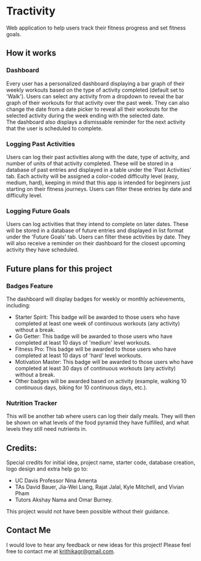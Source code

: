 # Tractivity
Web application to help users track their fitness progress and set fitness goals. 


## How it works

### Dashboard
Every user has a personalized dashboard displaying a bar graph of their weekly workouts based on the type of activity completed (default set to 'Walk'). Users can select any activity from a dropdown to reveal the bar graph of their workouts for that activity over the past week. They can also change the date from a date picker to reveal all their workouts for the selected activity during the week ending with the selected date.  
The dashboard also displays a dismissable reminder for the next activity that the user is scheduled to complete. 

### Logging Past Activities
Users can log their past activities along with the date, type of activity, and number of units of that activity completed. These will be stored in a database of past entries and displayed in a table under the 'Past Activities' tab. Each activity will be assigned a color-coded difficulty level (easy, medium, hard), keeping in mind that this app is intended for beginners just starting on their fitness journeys. Users can filter these entries by date and difficulty level. 

### Logging Future Goals
Users can log activities that they intend to complete on later dates. These will be stored in a database of future entries and displayed in list format under the 'Future Goals' tab. Users can filter these activities by date. They will also receive a reminder on their dashboard for the closest upcoming activity they have scheduled.


## Future plans for this project

### Badges Feature
The dashboard will display badges for weekly or monthly achievements, including:
- Starter Spirit: This badge will be awarded to those users who have completed at least one week of continuous workouts (any activity) without a break.
- Go Getter: This badge will be awarded to those users who have completed at least 10 days of 'medium' level workouts.
- Fitness Pro: This badge will be awarded to those users who have completed at least 10 days of 'hard' level workouts.
- Motivation Master: This badge will be awarded to those users who have completed at least 30 days of continuous workouts (any activity) without a break.
- Other badges will be awarded based on activity (example, walking 10 continuous days, biking for 10 continuous days, etc.).

### Nutrition Tracker
This will be another tab where users can log their daily meals. They will then be shown on what levels of the food pyramid they have fulfilled, and what levels they still need nutrients in. 


## Credits:
Special credits for initial idea, project name, starter code, database creation, logo design and extra help go to:
- UC Davis Professor Nina Amenta 
- TAs David Bauer, Jia-Wei Liang, Rajat Jalal, Kyle Mitchell, and Vivian Pham
- Tutors Akshay Nama and Omar Burney.  

This project would not have been possible without their guidance.


## Contact Me
I would love to hear any feedback or new ideas for this project! Please feel free to contact me at krithikagr@gmail.com.
